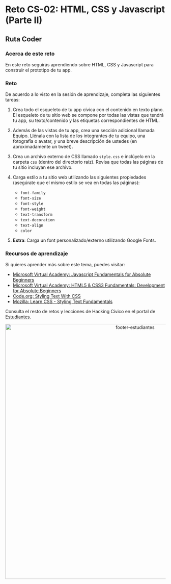 # Reto CS-02: HTML, CSS y Javascript (Parte II)

## Ruta Coder

### Acerca de este reto

En este reto seguirás aprendiendo sobre HTML, CSS y Javascript para construir el prototipo de tu app.

### Reto

De acuerdo a lo visto en la sesión de aprendizaje, completa las siguientes tareas:

1. Crea todo el esqueleto de tu app cívica con el contenido en texto plano. El esqueleto de tu sitio web se compone por todas las vistas que tendrá tu app, su texto/contenido y las etiquetas correspondientes de HTML.
2. Además de las vistas de tu app, crea una sección adicional llamada Equipo. Llénala con la lista de los integrantes de tu equipo, una fotografía o avatar, y una breve descripción de ustedes (en aproximadamente un tweet).
3. Crea un archivo externo de CSS llamado `style.css` e inclúyelo en la carpeta `css` (dentro del directorio raíz). Revisa que todas las páginas de tu sitio incluyan ese archivo.
4. Carga estilo a tu sitio web utilizando las siguientes propiedades (asegúrate que el mismo estilo se vea en todas las páginas):

   * `font-family`
   * `font-size`
   * `font-style`
   * `font-weight`
   * `text-transform`
   * `text-decoration`
   * `text-align`
   * `color` 
5. **Extra**: Carga un font personalizado/externo utilizando Google Fonts.

### Recursos de aprendizaje

Si quieres aprender más sobre este tema, puedes visitar:
  * [Microsoft Virtual Academy: Javascript Fundamentals for Absolute Beginners](https://mva.microsoft.com/en-US/training-courses/javascript-fundamentals-for-absolute-beginners-14194?l=eLg5iZ1eB_6100115888)
  * [Microsoft Virtual Academy: HTML5 & CSS3 Fundamentals: Development for Absolute Beginners](https://mva.microsoft.com/en-US/training-courses/html5-css3-fundamentals-development-for-absolute-beginners-14207?l=TBf1QdFfB_2500115888)
  * [Code.org: Styling Text With CSS](https://curriculum.code.org/csd/unit2/10/#styling-text-with-css2)
  * [Mozilla: Learn CSS - Styling Text Fundamentals](https://developer.mozilla.org/en-US/docs/Learn/CSS/Styling_text/Fundamentals)
  
Consulta el resto de retos y lecciones de Hacking Cívico en el portal de [Estudiantes](https://www.codeandomexico.org/estudiantes).

<p align="center">
<img src="https://user-images.githubusercontent.com/6744123/29790462-98ac668a-8bff-11e7-8683-7489f638b0e8.png" width="800" title="footer-estudiantes">
</p>
